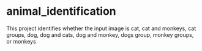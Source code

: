# animal_identification
This project identifies whether the input image is cat, cat and monkeys, cat groups, dog, dog and cats, dog and monkey, dogs group, monkey groups, or monkeys
